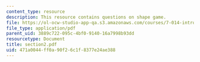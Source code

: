 ```yaml
---
content_type: resource
description: This resource contains questions on shape game.
file: https://ol-ocw-studio-app-qa.s3.amazonaws.com/courses/7-014-introductory-biology-spring-2005/471a0044ff0a90f26c1f8377e24ae388_section2.pdf
file_type: application/pdf
parent_uid: 3889c722-095c-4bf0-9140-16a7998b93dd
resourcetype: Document
title: section2.pdf
uid: 471a0044-ff0a-90f2-6c1f-8377e24ae388
---
```

